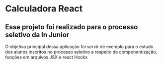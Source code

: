 # Calculadora React

## Esse projeto foi realizado para o processo seletivo da In Junior

O objetivo principal dessa aplicação foi servir de exemplo para o estudo dos alunos inscritos no processo seletivo a respeito de componentização, funções em arquivos JSX e react Hooks

